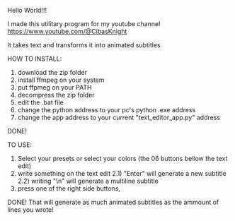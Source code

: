 Hello World!!!

I made this utilitary program for my youtube channel
https://www.youtube.com/@CibasKnight

It takes text and transforms it into animated subtitles

HOW TO INSTALL:
1) download the zip folder
2) install ffmpeg on your system
3) put ffpmeg on your PATH
4) decompress the zip folder
5) edit the .bat file
6) change the python address to your pc's python .exe address
7) change the app address to your current "text_editor_app.py" address

DONE!

TO USE:
1) Select your presets or select your colors (the 06 buttons bellow the text edit)
2) write something on the text edit
  2.1) "Enter" will generate a new subtitle
   2.2) writing "\n" will generate a multiline subtitle
3) press one of the right side buttons,

DONE! 
That will generate as much animated subtitles as the ammount of lines you wrote!
      
